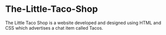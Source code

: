 # The-Little-Taco-Shop
The Little Taco Shop is a website developed and designed using HTML and CSS which advertises a chat item called Tacos.
